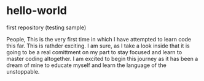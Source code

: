 # hello-world
first repository (testing sample)

People, 
This is the very first time in which I have attempted to learn code this far. This is rathder exciting. I am sure, as I take a look inside that it is going to be a real comittment on my part to stay focused and learn to master coding altogether. I am excited to begin this journey as it has been a dream of mine to educate myself and learn the language of the unstoppable.
